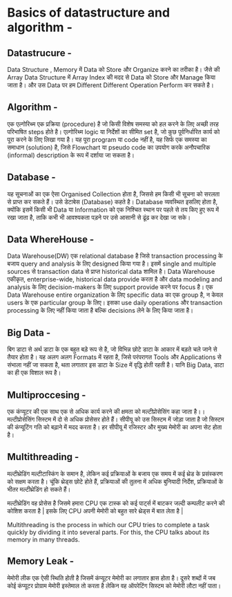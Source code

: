 # Basics of datastructure and algorithm -

## Datastrucure -

Data Structure , Memory में Data को Store और Organize करने का तरीका है। जैसे की Array Data Structure में Array Index की मदद से Data को Store और Manage किया जाता है। और उस Data पर हम Different Different Operation Perform कर सकते है। 

## Algorithm -

एक एल्गोरिथ्म एक प्रक्रिया (procedure) है जो किसी विशेष समस्या को हल करने के लिए अच्छी तरह परिभाषित steps होते है। एल्गोरिथ्म logic या निर्देशों का सीमित set है, जो कुछ पूर्वनिर्धारित कार्य को पूरा करने के लिए लिखा गया है। यह पूरा program या code नहीं है, यह सिर्फ एक समस्या का समाधान (solution) है, जिसे Flowchart या pseudo code का उपयोग करके अनौपचारिक (informal) description के रूप में दर्शाया जा सकता है।

## Database -

यह सूचनाओं का एक ऐसा Organised Collection होता है, जिससे हम किसी भी सूचना को सरलता से प्राप्त कर सकते हैं। उसे डेटाबेस (Database) कहते है। Database व्यवस्थित इसलिए होता है, क्योंकि इसमें किसी भी Data या Information को एक निश्चित स्थान पर पहले से तय किए हुए रूप में रखा जाता है, ताकि कभी भी आवश्यकता पड़ने पर उसे आसानी से ढूंढ कर देखा जा सके। 

## Data WhereHouse - 

Data Warehouse(DW) एक relational database है जिसे transaction processing के बजाय query and analysis के लिए designed किया गया है। इसमें single and multiple sources से transaction data से प्राप्त historical data शामिल है।
Data Warehouse एकीकृत, enterprise-wide, historical data provide करता है और data modeling and analysis के लिए decision-makers के लिए support provide करने पर focus है।
एक Data Warehouse entire organization के लिए specific data का एक group है, न केवल users के एक particular group के लिए।
इसका use daily operations और transaction processing के लिए नहीं किया जाता है बल्कि decisions लेने के लिए किया जाता है।


## Big Data -

बिग डाटा से अर्थ डाटा के एक बहुत बड़े रूप से है, जो विभिन्न छोटे डाटा के आकार में बड़ते चले जाने से तैयार होता है। यह अलग अलग Formats में रहता है, जिसे परंपरागत Tools और Applications से संभाला नहीं जा सकता है, थता लगातार इस डाटा के Size में वृद्धि होती रहती है। यानि Big Data, डाटा का ही एक विशाल रूप है।


## Multiproccesing - 

एक कंप्यूटर की एक साथ एक से अधिक कार्य करने की क्षमता को मल्टीप्रोसेसिंग कहा जाता है।। मल्टीप्रोसेसिंग सिस्टम में दो से अधिक प्रोसेसर होते हैं। सीपीयू को उस सिस्टम में जोड़ा जाता है जो सिस्टम की कंप्यूटिंग गति को बढ़ाने में मदद करता है। हर सीपीयू में रजिस्टर और मुख्य मेमोरी का अपना सेट होता है।


## Multithreading -

मल्टीथ्रेडिंग मल्टीटास्किंग के समान है, लेकिन कई प्रक्रियाओं के बजाय एक समय में कई थ्रेड के प्रसंस्करण को सक्षम करता है। चूंकि थ्रेड्स छोटे होते हैं, प्रक्रियाओं की तुलना में अधिक बुनियादी निर्देश, प्रक्रियाओं के भीतर मल्टीथ्रेडिंग हो सकते हैं।

मल्टीथ्रेडिंग वह प्रोसेस है जिसमे हमारा CPU एक टास्क को कई पार्ट्स में बाटकर जल्दी कम्पलीट करने की कोशिश करता है | इसके लिए CPU अपनी मेमोरी को बहुत सारे थ्रेड्स में बात लेता है | 

Multithreading is the process in which our CPU tries to complete a task quickly by dividing it into several parts. For this, the CPU talks about its memory in many threads.

## Memory Leak -

मेमोरी लीक एक ऐसी स्थिति होती है जिसमें कंप्यूटर मेमोरी का लगातार ह्रास होता है। दूसरे शब्दों में जब कोई कंप्यूटर प्रोग्राम मेमोरी इस्तेमाल तो करता है लेकिन वह ऑपरेटिंग सिस्टम को मेमोरी लौटा नहीं पाता। 